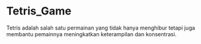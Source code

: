 # Tetris_Game
Tetris adalah salah satu permainan yang tidak hanya menghibur tetapi juga  membantu pemainnya meningkatkan keterampilan dan konsentrasi.
